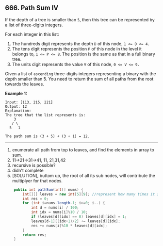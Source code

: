 ## 666. Path Sum IV

If the depth of a tree is smaller than `5`, then this tree can be represented by a list of three-digits integers.

For each integer in this list:

1. The hundreds digit represents the depth `D` of this node, `1 <= D <= 4.`
2. The tens digit represents the position `P` of this node in the level it belongs to, `1 <= P <= 8`. The position is the same as that in a full binary tree. 
3. The units digit represents the value `V` of this node, `0 <= V <= 9.`



Given a list of `ascending` three-digits integers representing a binary with the depth smaller than 5. You need to return the sum of all paths from the root towards the leaves.

**Example 1:**

```
Input: [113, 215, 221]
Output: 12
Explanation: 
The tree that the list represents is:
    3
   / \
  5   1

The path sum is (3 + 5) + (3 + 1) = 12.
```

---

1. enumerate all path from top to leaves, and find the elements in array to sum.
2. 11->21->31->41, 11, 21,31,42
3. recursive is possible?
4. didn't complete
5. [SOLUTION], buttom up, the root of all its sub nodes, will contribute the multiplyer for that nodes.

```java
    public int pathSum(int[] nums) {
        int[][] leaves = new int[5][9]; //represent how many times it should multiply for calculate path sum. the root is multiply most time
        int res = 0;
        for (int i=nums.length-1; i>=0; i--) {
            int d = nums[i] / 100;
            int idx = nums[i]%10 / 10;
            if (leaves[d][idx] == 0) leaves[d][idx] = 1;
            leaves[d-1][(idx+1)/2] += leaves[d][idx];
            res += nums[i]%10 * leaves[d][idx];
        }
        return res;
    }
```

